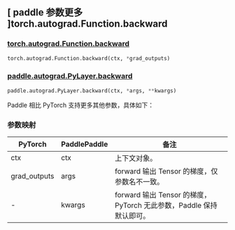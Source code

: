 ## [ paddle 参数更多 ]torch.autograd.Function.backward

### [torch.autograd.Function.backward](https://pytorch.org/docs/stable/generated/torch.autograd.Function.backward.html#torch.autograd.Function.backward)

```python
torch.autograd.Function.backward(ctx, *grad_outputs)
```

### [paddle.autograd.PyLayer.backward](https://www.paddlepaddle.org.cn/documentation/docs/zh/develop/api/paddle/autograd/PyLayer_cn.html#backward-ctx-args-kwargs)

```python
paddle.autograd.PyLayer.backward(ctx, *args, **kwargs)
```

Paddle 相比 PyTorch 支持更多其他参数，具体如下：

### 参数映射

| PyTorch      | PaddlePaddle | 备注                                                                |
| ------------ | ------------ | ------------------------------------------------------------------- |
| ctx          | ctx          | 上下文对象。                                                        |
| grad_outputs | args         | forward 输出 Tensor 的梯度，仅参数名不一致。                        |
| -            | kwargs       | forward 输出 Tensor 的梯度，PyTorch 无此参数，Paddle 保持默认即可。 |
